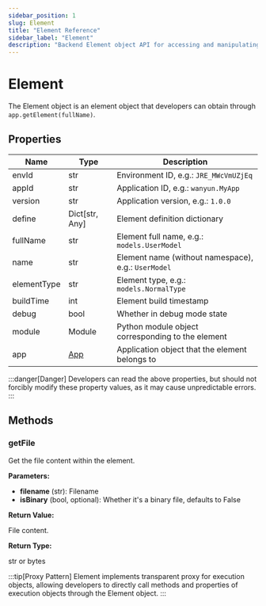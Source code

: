 ```yaml
---
sidebar_position: 1
slug: Element
title: "Element Reference"
sidebar_label: "Element"
description: "Backend Element object API for accessing and manipulating elements in Python. Properties, methods, and usage examples included."
---
```


# Element
The Element object is an element object that developers can obtain through `app.getElement(fullName)`.

## Properties
| Name | Type | Description |
|------|------|------|
| envId | str | Environment ID, e.g.: `JRE_MWcVmUZjEq` |
| appId | str | Application ID, e.g.: `wanyun.MyApp` |
| version | str | Application version, e.g.: `1.0.0` |
| define | Dict[str, Any] | Element definition dictionary |
| fullName | str | Element full name, e.g.: `models.UserModel` |
| name | str | Element name (without namespace), e.g.: `UserModel` |
| elementType | str | Element type, e.g.: `models.NormalType` |
| buildTime | int | Element build timestamp |
| debug | bool | Whether in debug mode state|
| module | Module | Python module object corresponding to the element |
| app | [App](../applications/App) | Application object that the element belongs to|

:::danger[Danger]
Developers can read the above properties, but should not forcibly modify these property values, as it may cause unpredictable errors.
:::

## Methods 
### getFile
Get the file content within the element.

**Parameters:**

* **filename** (str): Filename
* **isBinary** (bool, optional): Whether it's a binary file, defaults to False

**Return Value:** 

File content.

**Return Type:** 

str or bytes

:::tip[Proxy Pattern]
Element implements transparent proxy for execution objects, allowing developers to directly call methods and properties of execution objects through the Element object.
:::
